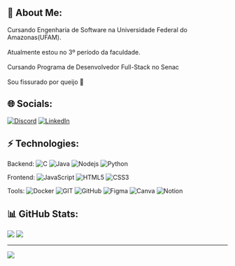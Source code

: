 ## 💫 About Me:
Cursando Engenharia de Software na Universidade Federal do Amazonas(UFAM).<br><br>Atualmente estou no 3º período da faculdade. <br><br>Cursando Programa de Desenvolvedor Full-Stack no Senac <br><br>Sou fissurado por queijo 🧀


## 🌐 Socials:
[![Discord](https://img.shields.io/badge/Discord-%237289DA.svg?logo=discord&logoColor=white)](https://discord.gg/https://discord.gg/henriqy#6482) [![LinkedIn](https://img.shields.io/badge/LinkedIn-%230077B5.svg?logo=linkedin&logoColor=white)](https://linkedin.com/in/https://linkedin.com/in/henriqy27) 

## ⚡ Technologies:

Backend:
![C](https://img.shields.io/badge/c-%2300599C.svg?style=flat-square&logo=c&logoColor=white)
![Java](https://img.shields.io/badge/java-%23ED8B00.svg?style=flat-square&logo=openjdk&logoColor=white) 
![Nodejs](https://img.shields.io/badge/-Nodejs-339933?style=flat-square&logo=Node.js&logoColor=white) 
![Python](https://img.shields.io/badge/python-3670A0?style=flat-square&logo=python&logoColor=ffdd54)

Frontend:
![JavaScript](https://img.shields.io/badge/javascript-%23323330.svg?style=flat-square&logo=javascript&logoColor=%23F7DF1E) 
![HTML5](https://img.shields.io/badge/-HTML5-E34F26?style=flat-square&logo=html5&logoColor=white)
![CSS3](https://img.shields.io/badge/-CSS3-1572B6?style=flat-square&logo=css3)

Tools:
![Docker](https://img.shields.io/badge/docker-%230db7ed.svg?style=flat-square&logo=docker&logoColor=white) 
![GIT](https://img.shields.io/badge/Git-fc6d26?style=flat-square&logo=git&logoColor=white) 
![GitHub](https://img.shields.io/badge/-GitHub-181717?style=flat-square&logo=github)
![Figma](https://img.shields.io/badge/figma-%23F24E1E.svg?style=flat-square&logo=figma&logoColor=white) 
![Canva](https://img.shields.io/badge/Canva-%2300C4CC.svg?style=flat-square&logo=Canva&logoColor=white) 
![Notion](https://img.shields.io/badge/Notion-%23000000.svg?style=flat-square&logo=notion&logoColor=white)
## 📊 GitHub Stats:
![](https://github-readme-stats.vercel.app/api?username=henriqy&theme=onedark&hide_border=true&include_all_commits=false&count_private=false)
![](https://github-readme-stats.vercel.app/api/top-langs/?username=henriqy&theme=onedark&hide_border=true&include_all_commits=false&count_private=false&layout=compact)

---
[![](https://visitcount.itsvg.in/api?id=henriqy&icon=2&color=0)](https://visitcount.itsvg.in)

<!-- Proudly created with GPRM ( https://gprm.itsvg.in ) -->
